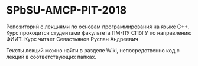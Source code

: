 # SPbSU-AMCP-PIT-2018

Репозиторий с лекциями по основам программирования на языке C++. Курс проходится студентами факультета ПМ-ПУ СПбГУ по направлению ФИИТ. Курс читает Севастьянов Руслан Андреевич

Тексты лекций можно найти в разделе Wiki, непосредственно код с лекций в соответствующих папках.

